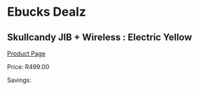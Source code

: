 
# Ebucks Dealz
## Skullcandy JIB + Wireless : Electric Yellow
[Product Page](https://www.ebucks.com/web/shop/productSelected.do?prodId=1165838273&catId=1048640943)

Price: R499.00

Savings: 


	
